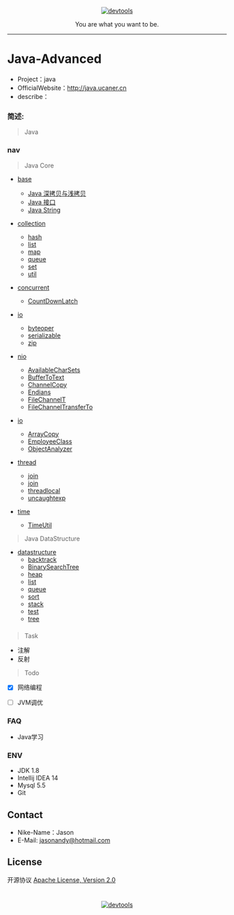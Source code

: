 <p align=center>
  <a href="https://github.com/Jasonandy/devtools">
    <img src="http://upload-images.jianshu.io/upload_images/7802425-9eb1bcd006e34aa6.png?imageMogr2/auto-orient/strip%7CimageView2/2/w/1240" alt="devtools" >
  </a>
</p>
<p align=center>
  You are what you want to be.
</p>

----

# Java-Advanced
* Project：java
* OfficialWebsite：http://java.ucaner.cn
* describe：

### 简述:
> Java


### nav
> Java Core

+ [base](./src/cn/ucaner/core/base)
  - [Java 深拷贝与浅拷贝](./src/cn/ucaner/core/base/copy/CopyT.java)
  - [Java 接口](./src/cn/ucaner/core/base/inter)
  - [Java String](./src/cn/ucaner/core/base/String)


+ [collection](./src/cn/ucaner/core/collection)
  - [hash](./src/cn/ucaner/core/collection/hash)
  - [list](./src/cn/ucaner/core/collection/list)
  - [map](./src/cn/ucaner/core/collection/map)
  - [queue](./src/cn/ucaner/core/collection/queue)
  - [set](./src/cn/ucaner/core/collection/set)
  - [util](./src/cn/ucaner/core/collection/util)



+ [concurrent](./src/cn/ucaner/core/concurrent)
  - [CountDownLatch](./src/cn/ucaner/core/concurrent/CountDownLatchT)



+ [io](./src/cn/ucaner/core/io)
  - [byteoper](./src/cn/ucaner/core/io/byteoper)
  - [serializable](./src/cn/ucaner/core/io/serializable)
  - [zip](./src/cn/ucaner/core/io/zip)

+ [nio](./src/cn/ucaner/core/nio)
  - [AvailableCharSets](./src/cn/ucaner/core/nio/AvailableCharSets.java)
  - [BufferToText](./src/cn/ucaner/core/nio/BufferToText.java)
  - [ChannelCopy](./src/cn/ucaner/core/nio/ChannelCopy.java)
  - [Endians](./src/cn/ucaner/core/nio/Endians.java)
  - [FileChannelT](./src/cn/ucaner/core/nio/FileChannelT.java)
  - [FileChannelTransferTo](./src/cn/ucaner/core/nio/FileChannelTransferTo.java)



+ [io](./src/cn/ucaner/core/reflection)
  - [ArrayCopy](./src/cn/ucaner/core/reflection/ArrayCopy.java)
  - [EmployeeClass](./src/cn/ucaner/core/reflection/EmployeeClass.java)
  - [ObjectAnalyzer](./src/cn/ucaner/core/reflection/ObjectAnalyzer.java)


+ [thread](./src/cn/ucaner/core/thread)
  - [join](./src/cn/ucaner/core/join)
  - [join](./src/cn/ucaner/core/join)
  - [threadlocal](./src/cn/ucaner/core/threadlocal)
  - [uncaughtexp](./src/cn/ucaner/core/uncaughtexp)


+ [time](./src/cn/ucaner/core/time)
  - [TimeUtil](./src/cn/ucaner/core/time/TimeUtil)


> Java DataStructure

+ [datastructure](./src/cn/ucaner/core/datastructure)
  - [backtrack](./src/cn/ucaner/core/datastructure/backtrack)
  - [BinarySearchTree](./src/cn/ucaner/core/datastructure/BinarySearchTree)
  - [heap](./src/cn/ucaner/core/datastructure/heap)
  - [list](./src/cn/ucaner/core/datastructure/list)
  - [queue](./src/cn/ucaner/core/datastructure/queue)
  - [sort](./src/cn/ucaner/core/datastructure/sort)
  - [stack](./src/cn/ucaner/core/datastructure/stack)
  - [test](./src/cn/ucaner/core/datastructure/test)
  - [tree](./src/cn/ucaner/core/datastructure/tree)




###

> Task
- 注解
- 反射


> Todo
- [X] 网络编程
- [ ] JVM调优


### FAQ
- Java学习


### ENV
- JDK 1.8
- Intellij IDEA 14
- Mysql 5.5
- Git

## Contact
- Nike-Name：Jason
- E-Mail: jasonandy@hotmail.com

## License
开源协议 [Apache License, Version 2.0](http://www.apache.org/licenses/LICENSE-2.0.html)

#
<p align=center>
  <a href="https://github.com/Jasonandy/devtools">
    <img src="http://upload-images.jianshu.io/upload_images/7802425-bb910b4ae954107a.png?imageMogr2/auto-orient/strip%7CimageView2/2/w/1240" alt="devtools" >
  </a>
</p>